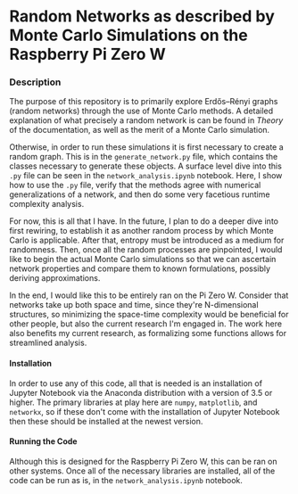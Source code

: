 # Random Networks as described by Monte Carlo Simulations on the Raspberry Pi Zero W

### Description

The purpose of this repository is to primarily explore Erdős–Rényi graphs (random networks) through the use of Monte Carlo methods.  A detailed explanation of what precisely a random network is can be found in _Theory_ of the documentation, as well as the merit of a Monte Carlo simulation.

Otherwise, in order to run these simulations it is first necessary to create a random graph.  This is in the `generate_network.py` file, which contains the classes necessary to generate these objects.  A surface level dive into this `.py` file can be seen in the `network_analysis.ipynb` notebook.  Here, I show how to use the `.py` file, verify that the methods agree with numerical generalizations of a network, and then do some very facetious runtime complexity analysis.

For now, this is all that I have.  In the future, I plan to do a deeper dive into first rewiring, to establish it as another random process by which Monte Carlo is applicable.  After that, entropy must be introduced as a medium for randomness.  Then, once all the random processes are pinpointed, I would like to begin the actual Monte Carlo simulations so that we can ascertain network properties and compare them to known formulations, possibly deriving approximations.

In the end, I would like this to be entirely ran on the Pi Zero W.  Consider that networks take up both space and time, since they're N-dimensional structures, so minimizing the space-time complexity would be beneficial for other people, but also the current research I'm engaged in.  The work here also benefits my current research, as formalizing some functions allows for streamlined analysis.

#### Installation

In order to use any of this code, all that is needed is an installation of Jupyter Notebook via the Anaconda distribution with a version of 3.5 or higher.  The primary libraries at play here are `numpy`, `matplotlib`, and `networkx`, so if these don't come with the installation of Jupyter Notebook then these should be installed at the newest version.

#### Running the Code

Although this is designed for the Raspberry Pi Zero W, this can be ran on other systems.  Once all of the necessary libraries are installed, all of the code can be run as is, in the `network_analysis.ipynb` notebook.